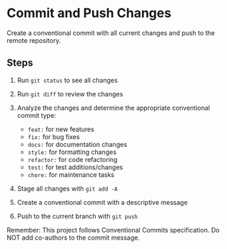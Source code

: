 # Commit and Push Changes

Create a conventional commit with all current changes and push to the remote repository.

## Steps

1. Run `git status` to see all changes
2. Run `git diff` to review the changes
3. Analyze the changes and determine the appropriate conventional commit type:

   - `feat:` for new features
   - `fix:` for bug fixes
   - `docs:` for documentation changes
   - `style:` for formatting changes
   - `refactor:` for code refactoring
   - `test:` for test additions/changes
   - `chore:` for maintenance tasks

4. Stage all changes with `git add -A`
5. Create a conventional commit with a descriptive message
6. Push to the current branch with `git push`

Remember: This project follows Conventional Commits specification. Do NOT add co-authors to the commit message.